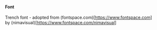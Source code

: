 #### Font
Trench font - adopted from (fontspace.com)[https://www.fontspace.com] by (nimavisual)[https://www.fontspace.com/nimavisual]
